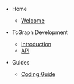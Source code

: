 - Home

    - [Welcome](/)

- TcGraph Development

     - [Introduction](tcgraph/introduction.md)
     - [API](tcgraph/api.md)

- Guides

    - [Coding Guide](coding-guide.md)